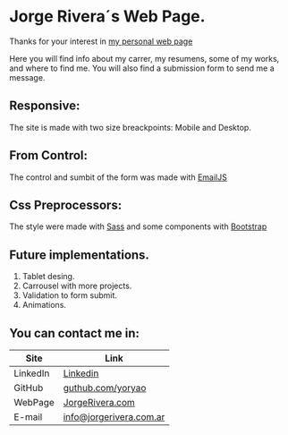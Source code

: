 # Jorge Rivera´s Web Page.

Thanks for your interest in [my personal web page](https://www.jorgerivera.com.ar)

Here you will find info about my carrer, my resumens, some of my works, and where to find me. You will also find a submission form to send me a message.

## Responsive:

The site is made with two size breackpoints: Mobile and Desktop. 

## From Control:

The control and sumbit of the form was made with [EmailJS](https://sass-lang.co)

## Css Preprocessors:

The style were made with [Sass](https://www.emailjs.com/) and some components with [Bootstrap](https://getbootstrap.com/)


## Future implementations.

1. Tablet desing.
2. Carrousel with more projects.
3. Validation to form submit. 
4. Animations. 

## You can contact me in:

| Site     | Link |
| -------- | ----------- |
| LinkedIn | [Linkedin](https://www.linkedin.com/in/jorge-rivera-frontend/)|
| GitHub   | [guthub.com/yoryao](https://www.github.com/yoryao) |
| WebPage  | [JorgeRivera.com](https://www.jorgerivera.com.ar) |
| E-mail   | [info@jorgerivera.com.ar](mailto:info@jorgerivera.com.ar) |

